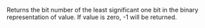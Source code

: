 Returns the bit number of the least significant one bit in the binary representation of value. If value is zero, -1 will be returned.